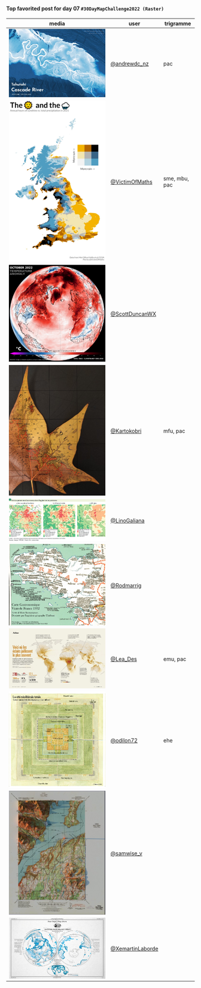 #### Top favorited post for day 07 `#30DayMapChallenge2022 (Raster)`
| media | user | trigramme |
|-------|------|-----------|
| ![image](../uploads/38460b2d3e6797d1af2b30e9effc021c/image.png) | [@andrewdc_nz](https://twitter.com/andrewdc_nz/status/1589384631702339585) | pac |
| ![image](../uploads/f7e119b85f11e79557457bcd94fc30aa/image.png) | [@VictimOfMaths](https://twitter.com/VictimOfMaths/status/1589552401324732416) | sme, mbu, pac |
| ![image](../uploads/8b31cf512b20785cd88f00f5a38c42a2/image.png) | [@ScottDuncanWX](https://twitter.com/ScottDuncanWX/status/1589195750625644544) |  |
| ![image](../uploads/aedd0e76478fc10f462c8d7e4f8920c9/image.png) | [@Kartokobri](https://twitter.com/Kartokobri/status/1589517024224768002) | mfu, pac |
| ![image](../uploads/0763e3d04ea94f1e0946abe1576ea4f6/image.png) | [@LinoGaliana](https://twitter.com/LinoGaliana/status/1589663957413138433) |  |
| ![image](../uploads/ceeaf3c3ca27e6b64873b5ad9443f0e6/image.png) | [@Rodmarrig](https://twitter.com/Rodmarrig/status/1589682708497981440) |  |
| ![image](../uploads/bde2d6e72c81e96161b844466e016085/image.png) | [@Lea_Des](https://twitter.com/Lea_Des/status/1589564064371544065) | emu, pac |
| ![image](../uploads/d52c38f0430719e3d0dac7ac476ea99a/image.png) | [@odilon72](https://twitter.com/odilon72/status/1589700128503652353) | ehe |
| ![image](../uploads/9330a63ad6f4f24d54bee1bb1b3a271d/image.png) | [@samwise_v](https://twitter.com/samwise_v/status/1589667372461592576) |  |
| ![image](../uploads/96140d9948333b6c43fce2683818f870/image.png) | [@XemartinLaborde](https://twitter.com/XemartinLaborde/status/1589535307791101953) |  |

